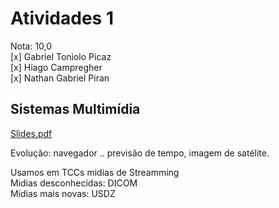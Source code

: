 # Atividades 1

Nota: 10,0  
[x] Gabriel Toniolo Picaz  
[x] Hiago Campregher  
[x] Nathan Gabriel Piran  

## Sistemas Multimídia

[Slides.pdf](Slides.pdf)  

Evolução: navegador .. previsão de tempo, imagem de satélite.  

Usamos em TCCs midias de Streamming  
Midias desconhecidas: DICOM  
Mídias mais novas: USDZ  

